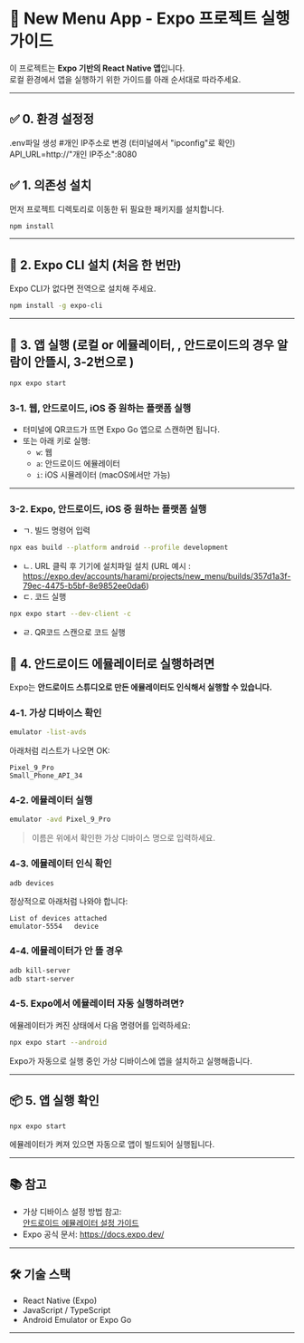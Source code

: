 # 📱 New Menu App - Expo 프로젝트 실행 가이드

이 프로젝트는 **Expo 기반의 React Native 앱**입니다.  
로컬 환경에서 앱을 실행하기 위한 가이드를 아래 순서대로 따라주세요.

---

## ✅ 0. 환경 설정정

.env파일 생성 #개인 IP주소로 변경 (터미널에서 "ipconfig"로 확인)
API_URL=http://"개인 IP주소":8080

## ✅ 1. 의존성 설치

먼저 프로젝트 디렉토리로 이동한 뒤 필요한 패키지를 설치합니다.

```bash
npm install
```

---

## 📱 2. Expo CLI 설치 (처음 한 번만)

Expo CLI가 없다면 전역으로 설치해 주세요.

```bash
npm install -g expo-cli
```

---

## 🚀 3. 앱 실행 (로컬 or 에뮬레이터, , 안드로이드의 경우 알람이 안뜰시, 3-2번으로 )

```bash
npx expo start
```

### 3-1. 웹, 안드로이드, iOS 중 원하는 플랫폼 실행

- 터미널에 QR코드가 뜨면 Expo Go 앱으로 스캔하면 됩니다.
- 또는 아래 키로 실행:
  - `w`: 웹
  - `a`: 안드로이드 에뮬레이터
  - `i`: iOS 시뮬레이터 (macOS에서만 가능)

---

### 3-2. Expo, 안드로이드, iOS 중 원하는 플랫폼 실행

- ㄱ. 빌드 명령어 입력

```bash
npx eas build --platform android --profile development
```

- ㄴ. URL 클릭 후 기기에 설치파일 설치 (URL 예시 : https://expo.dev/accounts/harami/projects/new_menu/builds/357d1a3f-79ec-4475-b5bf-8e9852ee0da6)
- ㄷ. 코드 실행

```bash
npx expo start --dev-client -c
```

- ㄹ. QR코드 스캔으로 코드 실행

## 📱 4. 안드로이드 에뮬레이터로 실행하려면

Expo는 **안드로이드 스튜디오로 만든 에뮬레이터도 인식해서 실행할 수 있습니다.**

### 4-1. 가상 디바이스 확인

```bash
emulator -list-avds
```

아래처럼 리스트가 나오면 OK:

```
Pixel_9_Pro
Small_Phone_API_34
```

### 4-2. 에뮬레이터 실행

```bash
emulator -avd Pixel_9_Pro
```

> 이름은 위에서 확인한 가상 디바이스 명으로 입력하세요.

### 4-3. 에뮬레이터 인식 확인

```bash
adb devices
```

정상적으로 아래처럼 나와야 합니다:

```
List of devices attached
emulator-5554   device
```

### 4-4. 에뮬레이터가 안 뜰 경우

```bash
adb kill-server
adb start-server
```

### 4-5. Expo에서 에뮬레이터 자동 실행하려면?

에뮬레이터가 켜진 상태에서 다음 명령어를 입력하세요:

```bash
npx expo start --android
```

Expo가 자동으로 실행 중인 가상 디바이스에 앱을 설치하고 실행해줍니다.

---

## 📦 5. 앱 실행 확인

```bash
npx expo start
```

에뮬레이터가 켜져 있으면 자동으로 앱이 빌드되어 실행됩니다.

---

## 📚 참고

- 가상 디바이스 설정 방법 참고:  
  [안드로이드 에뮬레이터 설정 가이드](https://chococookiee.tistory.com/50)
- Expo 공식 문서: https://docs.expo.dev/

---

## 🛠️ 기술 스택

- React Native (Expo)
- JavaScript / TypeScript
- Android Emulator or Expo Go

---
